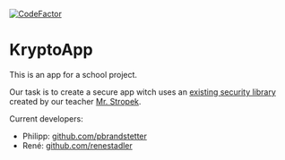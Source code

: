 [![CodeFactor](https://www.codefactor.io/repository/github/pbrandstetter/kryptoapp/badge)](https://www.codefactor.io/repository/github/pbrandstetter/kryptoapp)

# KryptoApp
This is an app for a school project.

Our task is to create a secure app witch uses an [existing security library](https://github.com/rstropek/SecureCodingDotNet)
created by our teacher [Mr. Stropek](https://github.com/rstropek).

Current developers:
  * Philipp: [github.com/pbrandstetter](https://github.com/pbrandstetter)
  * René: [github.com/renestadler](https://github.com/renestadler)
